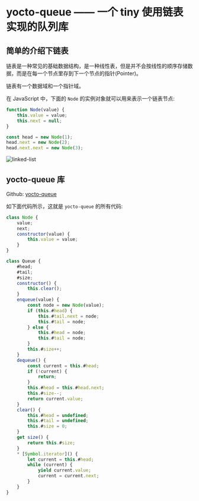 # yocto-queue —— 一个 tiny 使用链表实现的队列库


## 简单的介绍下链表

链表是一种常见的基础数据结构，是一种线性表，但是并不会按线性的顺序存储数据，而是在每一个节点里存到下一个节点的指针(Pointer)。

链表有一个数据域和一个指针域。

在 JavaScript 中，下面的 `Node` 的实例对象就可以用来表示一个链表节点:

```js
function Node(value) {
    this.value = value;
    this.next = null;
}
```

```js
const head = new Node(1);
head.next = new Node(2);
head.next.next = new Node(3);
```

![linked-list](./public/linked-list.png)

## yocto-queue 库

Github: [yocto-queue](https://github.com/sindresorhus/yocto-queue)

如下面代码所示，这就是 `yocto-queue` 的所有代码:

```js
class Node {
	value;
	next;
	constructor(value) {
		this.value = value;
	}
}

class Queue {
	#head;
	#tail;
	#size;
	constructor() {
		this.clear();
	}
	enqueue(value) {
		const node = new Node(value);
		if (this.#head) {
			this.#tail.next = node;
			this.#tail = node;
		} else {
			this.#head = node;
			this.#tail = node;
		}
		this.#size++;
	}
	dequeue() {
		const current = this.#head;
		if (!current) {
			return;
		}
		this.#head = this.#head.next;
		this.#size--;
		return current.value;
	}
	clear() {
		this.#head = undefined;
		this.#tail = undefined;
		this.#size = 0;
	}
	get size() {
		return this.#size;
	}
	* [Symbol.iterator]() {
		let current = this.#head;
		while (current) {
			yield current.value;
			current = current.next;
		}
	}
}
```